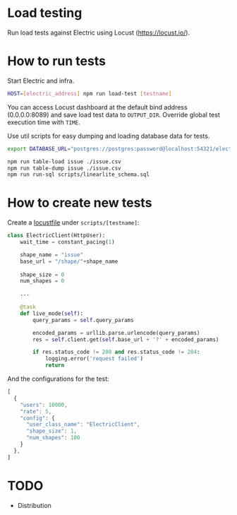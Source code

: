 # Load testing

Run load tests against Electric using Locust (https://locust.io/).

# How to run tests

Start Electric and infra.

```bash
HOST=[electric_address] npm run load-test [testname]
```

You can access Locust dashboard at the default bind address (0.0.0.0:8089) and save load test data to `OUTPUT_DIR`. Override global test execution time with `TIME`.

Use util scripts for easy dumping and loading database data for tests.

```bash
export DATABASE_URL="postgres://postgres:password@localhost:54321/electric"

npm run table-load issue ./issue.csv
npm run table-dump issue ./issue.csv
npm run run-sql scripts/linearlite_schema.sql
```

# How to create new tests

Create a [locustfile](https://docs.locust.io/en/stable/writing-a-locustfile.html) under ```scripts/[testname]```:

```python
class ElectricClient(HttpUser):
    wait_time = constant_pacing(1)

    shape_name = "issue"
    base_url = "/shape/"+shape_name
    
    shape_size = 0
    num_shapes = 0

    ...
    
    @task
    def live_mode(self):
        query_params = self.query_params

        encoded_params = urllib.parse.urlencode(query_params)
        res = self.client.get(self.base_url + '?' + encoded_params)

        if res.status_code != 200 and res.status_code != 204:
            logging.error('request failed')
            return
```

And the configurations for the test:

```javascript
[
  {
    "users": 10000,
    "rate": 5,
    "config": {
      "user_class_name": "ElectricClient",
      "shape_size": 1,
      "num_shapes": 100
    }
  },  
]
```

# TODO
- Distribution